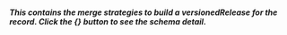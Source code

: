 ##### This contains the merge strategies to build a versionedRelease for the record. Click the {} button to see the schema detail.

<div class="schema-holder">
	<script src="{{ STATIC_URL }}docson/widget.js" data-schema="{% url 'schema' release_name 'versioned-release-schema' %}"></script>
</div>
